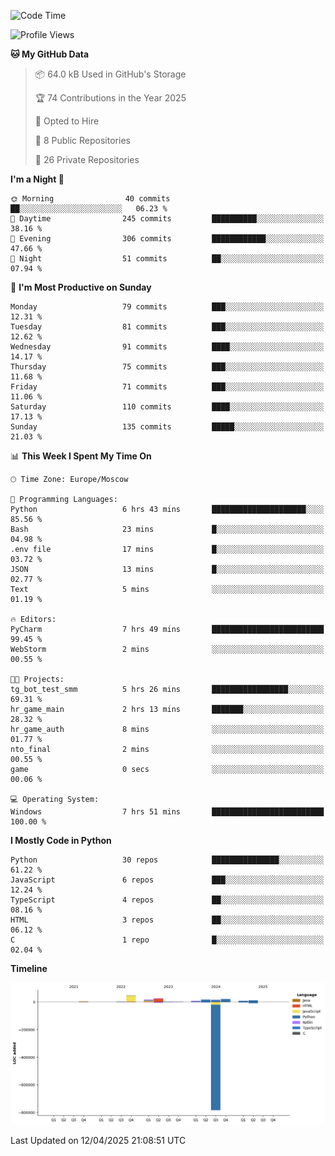 <!--START_SECTION:waka-->
![Code Time](http://img.shields.io/badge/Code%20Time-652%20hrs%209%20mins-blue)

![Profile Views](http://img.shields.io/badge/Profile%20Views-2-blue)

**🐱 My GitHub Data** 

> 📦 64.0 kB Used in GitHub's Storage 
 > 
> 🏆 74 Contributions in the Year 2025
 > 
> 💼 Opted to Hire
 > 
> 📜 8 Public Repositories 
 > 
> 🔑 26 Private Repositories 
 > 
**I'm a Night 🦉** 

```text
🌞 Morning                40 commits          ██░░░░░░░░░░░░░░░░░░░░░░░   06.23 % 
🌆 Daytime                245 commits         ██████████░░░░░░░░░░░░░░░   38.16 % 
🌃 Evening                306 commits         ████████████░░░░░░░░░░░░░   47.66 % 
🌙 Night                  51 commits          ██░░░░░░░░░░░░░░░░░░░░░░░   07.94 % 
```
📅 **I'm Most Productive on Sunday** 

```text
Monday                   79 commits          ███░░░░░░░░░░░░░░░░░░░░░░   12.31 % 
Tuesday                  81 commits          ███░░░░░░░░░░░░░░░░░░░░░░   12.62 % 
Wednesday                91 commits          ████░░░░░░░░░░░░░░░░░░░░░   14.17 % 
Thursday                 75 commits          ███░░░░░░░░░░░░░░░░░░░░░░   11.68 % 
Friday                   71 commits          ███░░░░░░░░░░░░░░░░░░░░░░   11.06 % 
Saturday                 110 commits         ████░░░░░░░░░░░░░░░░░░░░░   17.13 % 
Sunday                   135 commits         █████░░░░░░░░░░░░░░░░░░░░   21.03 % 
```


📊 **This Week I Spent My Time On** 

```text
🕑︎ Time Zone: Europe/Moscow

💬 Programming Languages: 
Python                   6 hrs 43 mins       █████████████████████░░░░   85.56 % 
Bash                     23 mins             █░░░░░░░░░░░░░░░░░░░░░░░░   04.98 % 
.env file                17 mins             █░░░░░░░░░░░░░░░░░░░░░░░░   03.72 % 
JSON                     13 mins             █░░░░░░░░░░░░░░░░░░░░░░░░   02.77 % 
Text                     5 mins              ░░░░░░░░░░░░░░░░░░░░░░░░░   01.19 % 

🔥 Editors: 
PyCharm                  7 hrs 49 mins       █████████████████████████   99.45 % 
WebStorm                 2 mins              ░░░░░░░░░░░░░░░░░░░░░░░░░   00.55 % 

🐱‍💻 Projects: 
tg_bot_test_smm          5 hrs 26 mins       █████████████████░░░░░░░░   69.31 % 
hr_game_main             2 hrs 13 mins       ███████░░░░░░░░░░░░░░░░░░   28.32 % 
hr_game_auth             8 mins              ░░░░░░░░░░░░░░░░░░░░░░░░░   01.77 % 
nto_final                2 mins              ░░░░░░░░░░░░░░░░░░░░░░░░░   00.55 % 
game                     0 secs              ░░░░░░░░░░░░░░░░░░░░░░░░░   00.06 % 

💻 Operating System: 
Windows                  7 hrs 51 mins       █████████████████████████   100.00 % 
```

**I Mostly Code in Python** 

```text
Python                   30 repos            ███████████████░░░░░░░░░░   61.22 % 
JavaScript               6 repos             ███░░░░░░░░░░░░░░░░░░░░░░   12.24 % 
TypeScript               4 repos             ██░░░░░░░░░░░░░░░░░░░░░░░   08.16 % 
HTML                     3 repos             ██░░░░░░░░░░░░░░░░░░░░░░░   06.12 % 
C                        1 repo              █░░░░░░░░░░░░░░░░░░░░░░░░   02.04 % 
```



**Timeline**

![Lines of Code chart](https://raw.githubusercontent.com/adlemx/adlemx/main/assets/bar_graph.png)


 Last Updated on 12/04/2025 21:08:51 UTC
<!--END_SECTION:waka-->
